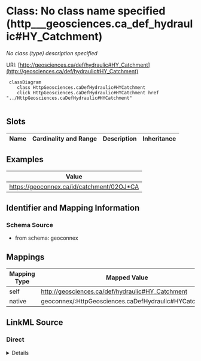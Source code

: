 

# Class: No class name specified (http___geosciences.ca_def_hydraulic#HY_Catchment)


_No class (type) description specified_





URI: [http://geosciences.ca/def/hydraulic#HY_Catchment](http://geosciences.ca/def/hydraulic#HY_Catchment)






```mermaid
 classDiagram
    class HttpGeosciences.caDefHydraulic#HYCatchment
    click HttpGeosciences.caDefHydraulic#HYCatchment href "../HttpGeosciences.caDefHydraulic#HYCatchment"
      
```




<!-- no inheritance hierarchy -->


## Slots

| Name | Cardinality and Range | Description | Inheritance |
| ---  | --- | --- | --- |










## Examples

| Value |
| --- |
| https://geoconnex.ca/id/catchment/02OJ*CA |


## Identifier and Mapping Information







### Schema Source


* from schema: geoconnex




## Mappings

| Mapping Type | Mapped Value |
| ---  | ---  |
| self | http://geosciences.ca/def/hydraulic#HY_Catchment |
| native | geoconnex/:HttpGeosciences.caDefHydraulic#HYCatchment |







## LinkML Source

<!-- TODO: investigate https://stackoverflow.com/questions/37606292/how-to-create-tabbed-code-blocks-in-mkdocs-or-sphinx -->

### Direct

<details>
```yaml
name: http___geosciences.ca_def_hydraulic#HY_Catchment
conforms_to: No schema conformance document specified
description: No class (type) description specified
title: No class name specified
notes:
- Class with 1 occurrences.
examples:
- value: https://geoconnex.ca/id/catchment/02OJ*CA
from_schema: geoconnex
rank: 1000
class_uri: http://geosciences.ca/def/hydraulic#HY_Catchment

```
</details>

### Induced

<details>
```yaml
name: http___geosciences.ca_def_hydraulic#HY_Catchment
conforms_to: No schema conformance document specified
description: No class (type) description specified
title: No class name specified
notes:
- Class with 1 occurrences.
examples:
- value: https://geoconnex.ca/id/catchment/02OJ*CA
from_schema: geoconnex
rank: 1000
class_uri: http://geosciences.ca/def/hydraulic#HY_Catchment

```
</details>